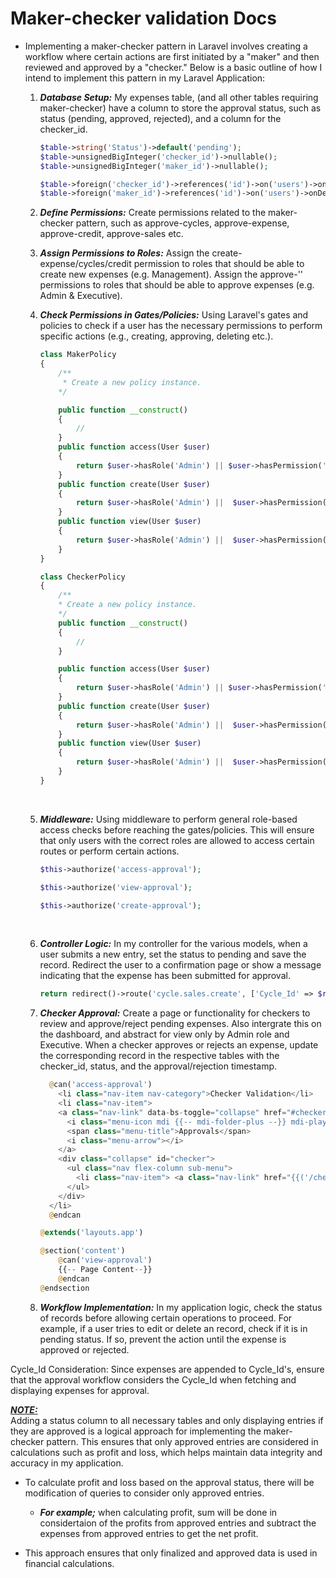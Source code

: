 # Maker-checker validation Docs
* Implementing a maker-checker pattern in Laravel involves creating a workflow where certain actions are first initiated by a "maker" and then reviewed and approved by a "checker." Below is a basic outline of how I intend to implement this pattern in my Laravel Application:

    1. ***Database Setup:*** My expenses table, (and all other tables requiring maker-checker) have a column to store the approval status, such as status (pending, approved, rejected), and a column for the checker_id.

        ```php
        $table->string('Status')->default('pending');
        $table->unsignedBigInteger('checker_id')->nullable();
        $table->unsignedBigInteger('maker_id')->nullable();

        $table->foreign('checker_id')->references('id')->on('users')->onDelete('cascade');
        $table->foreign('maker_id')->references('id')->on('users')->onDelete('cascade');
        ```

    2. ***Define Permissions:*** Create permissions related to the maker-checker pattern, such as approve-cycles, approve-expense, approve-credit, approve-sales etc.

    3. ***Assign Permissions to Roles:*** Assign the create-expense/cycles/credit permission to roles that should be able to create new expenses (e.g. Management). Assign the approve-'' permissions to roles that should be able to approve expenses (e.g. Admin & Executive).

    4. ***Check Permissions in Gates/Policies:*** Using Laravel's gates and policies to check if a user has the necessary permissions to perform specific actions (e.g., creating, approving, deleting etc.).
        ```php
        class MakerPolicy
        {
            /**
             * Create a new policy instance.
            */

            public function __construct()
            {
                //
            }
            public function access(User $user)
            {
                return $user->hasRole('Admin') || $user->hasPermission('access_maker');
            }
            public function create(User $user)
            {
                return $user->hasRole('Admin') ||  $user->hasPermission('create_maker');
            }
            public function view(User $user)
            {
                return $user->hasRole('Admin') ||  $user->hasPermission('view_maker');
            }
        }
        ```
        ```php
        class CheckerPolicy
        {
            /**
            * Create a new policy instance.
            */
            public function __construct()
            {
                //
            }

            public function access(User $user)
            {
                return $user->hasRole('Admin') || $user->hasPermission('access_approval');
            }
            public function create(User $user)
            {
                return $user->hasRole('Admin') ||  $user->hasPermission('create_approval');
            }
            public function view(User $user)
            {
                return $user->hasRole('Admin') ||  $user->hasPermission('view_approval');
            }
        }
        ```
    <br/>

    5. ***Middleware:*** Using middleware to perform general role-based access checks before reaching the gates/policies. This will ensure that only users with the correct roles are allowed to access certain routes or perform certain actions.

        ```php
        $this->authorize('access-approval');
        ```

        ```php
        $this->authorize('view-approval');
        ```
        ```php
        $this->authorize('create-approval');
        ```
    <br/>

    6. ***Controller Logic:*** In my controller for the various models, when a user submits a new entry, set the status to pending and save the record. Redirect the user to a confirmation page or show a message indicating that the expense has been submitted for approval.

        ```php
        return redirect()->route('cycle.sales.create', ['Cycle_Id' => $request->Cycle_Id])->with('success', 'Sale Recorded.');
        ```

    7. ***Checker Approval:*** Create a page or functionality for checkers to review and approve/reject pending expenses. Also intergrate this on the dashboard, and abstract for view only by Admin role and Executive. When a checker approves or rejects an expense, update the corresponding record in the respective tables with the checker_id, status, and the approval/rejection timestamp.

        ```php
          @can('access-approval')
            <li class="nav-item nav-category">Checker Validation</li>
            <li class="nav-item">
            <a class="nav-link" data-bs-toggle="collapse" href="#checker" aria-expanded="false" aria-controls="checker">
              <i class="menu-icon mdi {{-- mdi-folder-plus --}} mdi-playlist-plus"></i>
              <span class="menu-title">Approvals</span>
              <i class="menu-arrow"></i> 
            </a>
            <div class="collapse" id="checker">
              <ul class="nav flex-column sub-menu">
                <li class="nav-item"> <a class="nav-link" href="{{('/checker')}}">Pending Approvals</a></li>
              </ul>
            </div>
          </li>
          @endcan
        ```
        ```php
        @extends('layouts.app')

        @section('content')
            @can('view-approval')
            {{-- Page Content--}}
            @endcan
        @endsection
        ```

    8. ***Workflow Implementation:*** In my application logic, check the status of records before allowing certain operations to proceed. For example, if a user tries to edit or delete an record, check if it is in pending status. If so, prevent the action until the expense is approved or rejected.

Cycle_Id Consideration: Since expenses are appended to Cycle_Id's, ensure that the approval workflow considers the Cycle_Id when fetching and displaying expenses for approval.

<u>***NOTE:***</u> <br/> Adding a status column to all necessary tables and only displaying entries if they are approved is a logical approach for implementing the maker-checker pattern. This ensures that only approved entries are considered in calculations such as profit and loss, which helps maintain data integrity and accuracy in my application.

* To calculate profit and loss based on the approval status, there will be modification of queries to consider only approved entries.
    * ***For example;***  when calculating profit, sum will be done in considertaion of the profits from approved entries and subtract the expenses from approved entries to get the net profit.

* This approach ensures that only finalized and approved data is used in financial calculations.